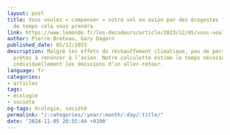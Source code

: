 ```yaml
---
layout: post
title: Vous voulez « compenser » votre vol en avion par des écogestes ? voici combien
  de temps cela vous prendra
link: https://www.lemonde.fr/les-decodeurs/article/2023/12/05/vous-voulez-compenser-votre-vol-en-avion-par-des-ecogestes-voici-combien-de-temps-cela-vous-prendra_6204046_4355770.html
author: Pierre Breteau, Gary Dagorn
published_date: 05/12/2023
description: Malgré les effets du réchauffement climatique, peu de personnes sont
  prêtes à renoncer à l’avion. Notre calculette estime le temps nécessaire pour contrebalancer
  individuellement les émissions d’un aller-retour.
language: fr
categories:
- articles
tags:
- écologie
- société
og-tags: écologie, société
permalink: "/:categories/:year/:month/:day/:title/"
date: '2024-11-05 20:55:44 +0100'
---
```

